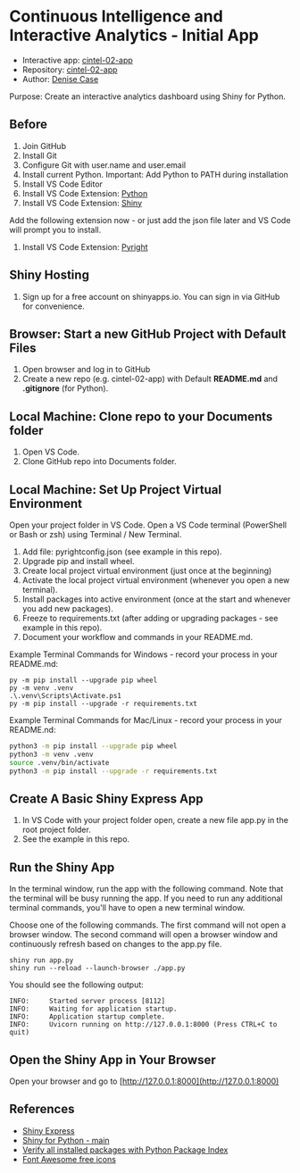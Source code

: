 # Continuous Intelligence and Interactive Analytics - Initial App

- Interactive app: [cintel-02-app](https://denisecase.shinyapps.io/cintel-02-app/)
- Repository: [cintel-02-app](https://github.com/denisecase/cintel-02-app)
- Author: [Denise Case](https://github.com/denisecase)

Purpose: Create an interactive analytics dashboard using Shiny for Python.

## Before

1. Join GitHub
2. Install Git
3. Configure Git with user.name and user.email
4. Install current Python. Important: Add Python to PATH during installation
5. Install VS Code Editor
6. Install VS Code Extension: [Python](https://marketplace.visualstudio.com/items?itemName=ms-python.python)
7. Install VS Code Extension: [Shiny](https://marketplace.visualstudio.com/items?itemName=posit.shiny-python)

Add the following extension now - or just add the json file later and VS Code will prompt you to install.

1. Install VS Code Extension: [Pyright](https://marketplace.visualstudio.com/items?itemName=ms-pyright.pyright)

## Shiny Hosting

1. Sign up for a free account on shinyapps.io. You can sign in via GitHub for convenience.

## Browser: Start a new GitHub Project with Default Files

1. Open browser and log in to GitHub
2. Create a new repo (e.g. cintel-02-app) with Default **README.md** and **.gitignore** (for Python).

## Local Machine: Clone repo to your Documents folder

1. Open VS Code.
2. Clone GitHub repo into Documents folder.

## Local Machine: Set Up Project Virtual Environment

Open your project folder in VS Code. Open a VS Code terminal (PowerShell or Bash or zsh) using Terminal / New Terminal.

1. Add file: pyrightconfig.json (see example in this repo).
2. Upgrade pip and install wheel.
3. Create local project virtual environment (just once at the beginning)
4. Activate the local project virtual environment (whenever you open a new terminal).
5. Install packages into active environment (once at the start and whenever you add new packages).
6. Freeze to requirements.txt (after adding or upgrading packages - see example in this repo).
7. Document your workflow and commands in your README.md.

Example Terminal Commands for Windows - record your process in your README.md:

```shell
py -m pip install --upgrade pip wheel
py -m venv .venv
.\.venv\Scripts\Activate.ps1
py -m pip install --upgrade -r requirements.txt
```

Example Terminal Commands for Mac/Linux - record your process in your README.nd:

```bash
python3 -m pip install --upgrade pip wheel
python3 -m venv .venv
source .venv/bin/activate
python3 -m pip install --upgrade -r requirements.txt
```

## Create A Basic Shiny Express App

1. In VS Code with your project folder open, create a new file app.py in the root project folder.
2. See the example in this repo.

## Run the Shiny App

In the terminal window, run the app with the following command.
Note that the terminal will be busy running the app.
If you need to run any additional terminal commands, you'll have to open a new terminal window.

Choose one of the following commands.
The first command will not open a browser window.
The second command will open a browser window and continuously refresh based on changes to the app.py file.

```shell
shiny run app.py
shiny run --reload --launch-browser ./app.py
```

You should see the following output:

```shell
INFO:     Started server process [8112]
INFO:     Waiting for application startup.
INFO:     Application startup complete.
INFO:     Uvicorn running on http://127.0.0.1:8000 (Press CTRL+C to quit)
```

## Open the Shiny App in Your Browser

Open your browser and go to [http://127.0.0.1:8000](http://127.0.0.1:8000)

## References

- [Shiny Express](https://shiny.posit.co/blog/posts/shiny-express/)
- [Shiny for Python - main](https://shiny.posit.co/py/)
- [Verify all installed packages with Python Package Index](https://pypi.org/)
- [Font Awesome free icons](https://fontawesome.com/search?m=free&o=r)
